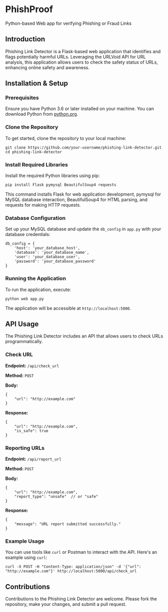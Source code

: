 # PhishProof
Python-based Web app for verifying Phishing or Fraud Links


## Introduction

Phishing Link Detector is a Flask-based web application that identifies and flags potentially harmful URLs. Leveraging the URLVoid API for URL analysis, this application allows users to check the safety status of URLs, enhancing online safety and awareness.

## Installation & Setup

### Prerequisites

Ensure you have Python 3.6 or later installed on your machine. You can download Python from [python.org](https://www.python.org/downloads/).

### Clone the Repository

To get started, clone the repository to your local machine:

```
git clone https://github.com/your-username/phishing-link-detector.git
cd phishing-link-detector
```

### Install Required Libraries

Install the required Python libraries using pip:

```
pip install Flask pymysql BeautifulSoup4 requests
```

This command installs Flask for web application development, pymysql for MySQL database interaction, BeautifulSoup4 for HTML parsing, and requests for making HTTP requests.

### Database Configuration

Set up your MySQL database and update the `db_config` in `app.py` with your database credentials:

```
db_config = {
    'host': 'your_database_host',
    'database': 'your_database_name',
    'user': 'your_database_user',
    'password': 'your_database_password'
}
```

### Running the Application

To run the application, execute:

```
python web app.py
```

The application will be accessible at `http://localhost:5000`.

## API Usage

The Phishing Link Detector includes an API that allows users to check URLs programmatically.

### Check URL

**Endpoint:** `/api/check_url`

**Method:** `POST`

**Body:**

```
{
    "url": "http://example.com"
}
```

**Response:**

```
{
    "url": "http://example.com",
    "is_safe": true
}
```

### Reporting URLs

**Endpoint:** `/api/report_url`

**Method:** `POST`

**Body:**

```
{
    "url": "http://example.com",
    "report_type": "unsafe"  // or "safe"
}
```

**Response:**

```
{
    "message": "URL report submitted successfully."
}
```

### Example Usage

You can use tools like `curl` or Postman to interact with the API. Here's an example using `curl`:

```
curl -X POST -H "Content-Type: application/json" -d '{"url": "http://example.com"}' http://localhost:5000/api/check_url
```

## Contributions

Contributions to the Phishing Link Detector are welcome. Please fork the repository, make your changes, and submit a pull request.
